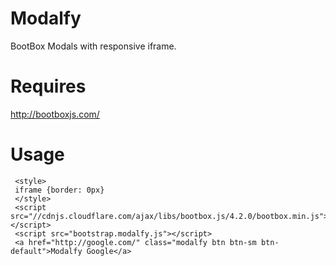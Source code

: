 # Modalfy
BootBox Modals with responsive iframe.

# Requires
http://bootboxjs.com/


# Usage
	 <style>
	 iframe {border: 0px}
	 </style>
	 <script src="//cdnjs.cloudflare.com/ajax/libs/bootbox.js/4.2.0/bootbox.min.js"></script>
	 <script src="bootstrap.modalfy.js"></script>
	 <a href="http://google.com/" class="modalfy btn btn-sm btn-default">Modalfy Google</a>

